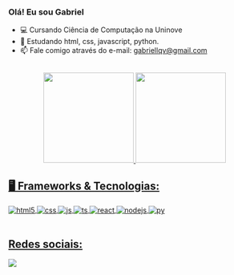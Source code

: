 ### Olá! Eu sou Gabriel

- 💻 Cursando Ciência de Computação na Uninove 
- 📖 Estudando html, css, javascript, python.
- 📫 Fale comigo através do e-mail: gabriellqv@gmail.com


##
<div align="center">
   <a href="https://github.com/gabriellqv">
   <img height="180em" src="https://github-readme-stats.vercel.app/api?username=gabriellqv&show_icons=true&theme=tokyonight&include_all_commits=true&count_private=true"/>
   <a href="https://github.com/gabriellqv">
   <img height="180em" src="https://github-readme-stats.vercel.app/api/top-langs/?username=gabriellqv&layout=compact&langs_count=16&theme=tokyonight"/>
</div>

## 🖥️ Frameworks & Tecnologias:

<div style="display: inline_block">
   <img align="center" alt="html5" src="https://img.shields.io/badge/HTML5-E34F26?style=for-the-badge&logo=html5&logoColor=white" />
   <img align="center" alt="css" src="https://img.shields.io/badge/CSS3-1572B6?style=for-the-badge&logo=css3&logoColor=white" />
   <img align="center" alt="js" src="https://img.shields.io/badge/JavaScript-F7DF1E?style=for-the-badge&logo=javascript&logoColor=black" />
   <img align="center" alt="ts" src="https://img.shields.io/badge/TypeScript-007ACC?style=for-the-badge&logo=typescript&logoColor=white" />
   <img align="center" alt="react" src="https://img.shields.io/badge/React-20232A?style=for-the-badge&logo=react&logoColor=61DAFB" />
   <img align="center" alt="nodejs" src="https://img.shields.io/badge/Node.js-43853D?style=for-the-badge&logo=node.js&logoColor=white" />
   <img align="center" alt="py" src="https://img.shields.io/badge/Python-14354C?style=for-the-badge&logo=python&logoColor=white" />
</div><br/>


## Redes sociais:
<div>
<a href="https://www.linkedin.com/in/gabriellqv/" target="_blank"><img src="https://img.shields.io/badge/-LinkedIn-%230077B5?style=for-the-badge&logo=linkedin&logoColor=white" target="_blank"></a>
</div>

